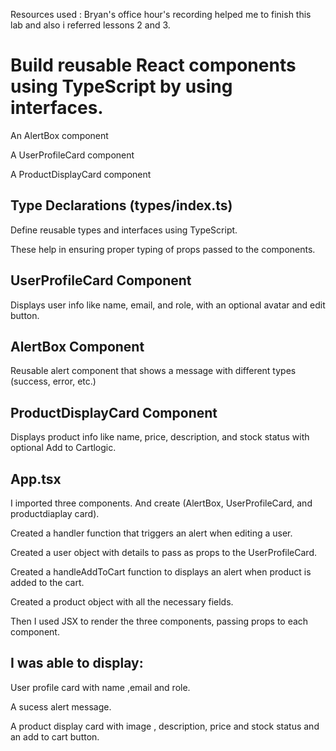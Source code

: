 Resources used : Bryan's office hour's recording helped me to finish this lab and also i referred lessons 2 and 3.

# Build reusable React components using TypeScript by using interfaces.

An AlertBox component

A UserProfileCard component

A ProductDisplayCard component

## Type Declarations (types/index.ts)

Define reusable types and interfaces using TypeScript.

These help in ensuring proper typing of props passed to the components.

## UserProfileCard Component
 
  Displays user info like name, email, and role, with an optional avatar and edit button.
  
## AlertBox Component

Reusable alert component that shows a message with different types (success, error, etc.)

## ProductDisplayCard Component

Displays product info like name, price, description, and stock status with optional Add to Cartlogic.

## App.tsx

I imported three components. And create (AlertBox, UserProfileCard, and productdiaplay card).

Created a handler function that triggers an alert when editing a user.

Created a user object with details to pass as props to the UserProfileCard.

Created a handleAddToCart function to displays an alert when product is added to the cart.

Created a product object with all the necessary fields.

Then I used JSX to render the three components, passing props to each component.

## I was able to display:

User profile card with name ,email and role.

A sucess alert message.

A product display card with image , description, price and stock status and an add to cart button.
 








